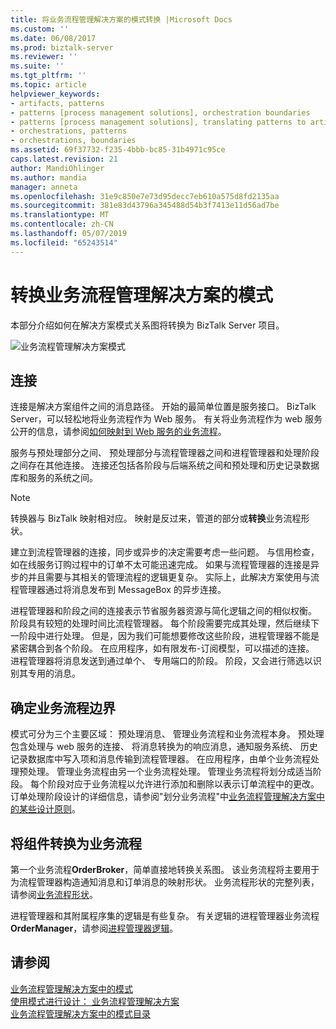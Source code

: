```yaml
---
title: 将业务流程管理解决方案的模式转换 |Microsoft Docs
ms.custom: ''
ms.date: 06/08/2017
ms.prod: biztalk-server
ms.reviewer: ''
ms.suite: ''
ms.tgt_pltfrm: ''
ms.topic: article
helpviewer_keywords:
- artifacts, patterns
- patterns [process management solutions], orchestration boundaries
- patterns [process management solutions], translating patterns to artifacts
- orchestrations, patterns
- orchestrations, boundaries
ms.assetid: 69f37732-f235-4bbb-bc85-31b4971c95ce
caps.latest.revision: 21
author: MandiOhlinger
ms.author: mandia
manager: anneta
ms.openlocfilehash: 31e9c850e7e73d95decc7eb610a575d8fd2135aa
ms.sourcegitcommit: 381e83d43796a345488d54b3f7413e11d56ad7be
ms.translationtype: MT
ms.contentlocale: zh-CN
ms.lasthandoff: 05/07/2019
ms.locfileid: "65243514"
---
```

# <a name="translating-the-patterns-of-the-business-process-management-solution"></a>转换业务流程管理解决方案的模式
本部分介绍如何在解决方案模式关系图将转换为 BizTalk Server 项目。  
  
 ![业务流程管理解决方案模式](../core/media/bts-cp-business-process-management-patterns.gif "bts_cp_Business_Process_Management_Patterns")  
  
## <a name="connections"></a>连接  
 连接是解决方案组件之间的消息路径。 开始的最简单位置是服务接口。 BizTalk Server，可以轻松地将业务流程作为 Web 服务。 有关将业务流程作为 web 服务公开的信息，请参阅[如何映射到 Web 服务的业务流程](../core/how-to-map-orchestrations-to-web-services.md)。  
  
 服务与预处理部分之间、 预处理部分与流程管理器之间和进程管理器和处理阶段之间存在其他连接。 连接还包括各阶段与后端系统之间和预处理和历史记录数据库和服务的系统之间。  
  
> [!NOTE]
>  转换器与 BizTalk 映射相对应。 映射是反过来，管道的部分或**转换**业务流程形状。  
  
 建立到流程管理器的连接，同步或异步的决定需要考虑一些问题。 与信用检查，如在线服务订购过程中的订单不太可能迅速完成。 如果与流程管理器的连接是异步的并且需要与其相关的管理流程的逻辑更复杂。 实际上，此解决方案使用与流程管理器通过将消息发布到 MessageBox 的异步连接。  
  
 进程管理器和阶段之间的连接表示节省服务器资源与简化逻辑之间的相似权衡。 阶段具有较短的处理时间比流程管理器。 每个阶段需要完成其处理，然后继续下一阶段中进行处理。 但是，因为我们可能想要修改这些阶段，进程管理器不能是紧密耦合到各个阶段。 在应用程序，如有限发布-订阅模型，可以描述的连接。 进程管理器将消息发送到通过单个、 专用端口的阶段。 阶段，又会进行筛选以识别其专用的消息。  
  
## <a name="determining-orchestration-boundaries"></a>确定业务流程边界  
 模式可分为三个主要区域： 预处理消息、 管理业务流程和业务流程本身。 预处理包含处理与 web 服务的连接、 将消息转换为的响应消息，通知服务系统、 历史记录数据库中写入项和消息传输到流程管理器。 在应用程序，由单个业务流程处理预处理。 管理业务流程由另一个业务流程处理。 管理业务流程将划分成适当阶段。 每个阶段对应于业务流程以允许进行添加和删除以表示订单流程中的更改。 订单处理阶段设计的详细信息，请参阅"划分业务流程"中[业务流程管理解决方案中的某些设计原则](../core/some-design-principles-in-the-business-process-management-solution.md)。  
  
## <a name="translating-the-components-into-orchestrations"></a>将组件转换为业务流程  
 第一个业务流程**OrderBroker**，简单直接地转换关系图。 该业务流程将主要用于为流程管理器构造通知消息和订单消息的映射形状。 业务流程形状的完整列表，请参阅[业务流程形状](../core/orchestration-shapes.md)。  
  
 进程管理器和其附属程序集的逻辑是有些复杂。 有关逻辑的进程管理器业务流程**OrderManager**，请参阅[进程管理器逻辑](../core/process-manager-logic.md)。  
  
## <a name="see-also"></a>请参阅  
 [业务流程管理解决方案中的模式](../core/patterns-in-the-business-process-management-solution.md)   
 [使用模式进行设计： 业务流程管理解决方案](../core/designing-with-patterns-the-business-process-management-solution.md)   
 [业务流程管理解决方案中的模式目录](../core/pattern-catalog-for-the-business-process-management-solution.md)